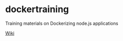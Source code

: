 # dockertraining
Training materials on Dockerizing node.js applications

[Wiki](https://github.com/subeeshcbabu/dockertraining/wiki)
